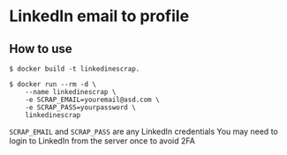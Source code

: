 # LinkedIn email to profile

## How to use
```
$ docker build -t linkedinescrap.

$ docker run --rm -d \
    --name linkedinescrap \
    -e SCRAP_EMAIL=youremail@asd.com \
    -e SCRAP_PASS=yourpassword \
    linkedinescrap
```

`SCRAP_EMAIL` and `SCRAP_PASS` are any LinkedIn credentials
You may need to login to LinkedIn from the server once to avoid 2FA
